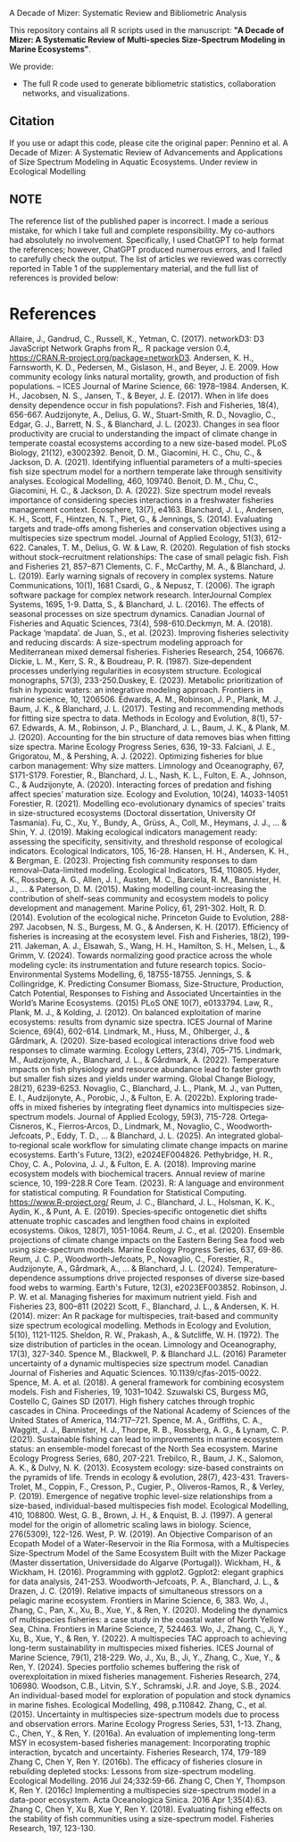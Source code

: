  A Decade of Mizer: Systematic Review and Bibliometric Analysis

This repository contains all R scripts used in the manuscript:
**"A Decade of Mizer: A Systematic Review of Multi-species Size-Spectrum Modeling in Marine Ecosystems"**.

We provide:
- The full R code used to generate bibliometric statistics, collaboration networks, and visualizations.


## Citation
If you use or adapt this code, please cite the original paper: 
Pennino et al. A Decade of Mizer: A Systematic Review of Advancements and Applications of Size Spectrum Modeling in Aquatic Ecosystems. Under review in Ecological Modelling

## NOTE
The reference list of the published paper is incorrect. I made a serious mistake, for which I take full and complete responsibility. My co-authors had absolutely no involvement. Specifically, I used ChatGPT to help format the references; however, ChatGPT produced numerous errors, and I failed to carefully check the output. The list of articles we reviewed was correctly reported in Table 1 of the supplementary material, and the full list of references is provided below:

# References
Allaire, J., Gandrud, C., Russell, K., Yetman, C. (2017). networkD3: D3 JavaScript Network Graphs from R_. R package version 0.4, https://CRAN.R-project.org/package=networkD3.
Andersen, K. H., Farnsworth, K. D., Pedersen, M., Gislason, H., and Beyer, J. E. 2009. How community ecology links natural mortality, growth, and production of fish populations. – ICES Journal of Marine Science, 66: 1978–1984.
Andersen, K. H., Jacobsen, N. S., Jansen, T., & Beyer, J. E. (2017). When in life does density dependence occur in fish populations?. Fish and Fisheries, 18(4), 656-667.
Audzijonyte, A., Delius, G. W., Stuart-Smith, R. D., Novaglio, C., Edgar, G. J., Barrett, N. S., & Blanchard, J. L. (2023). Changes in sea floor productivity are crucial to understanding the impact of climate change in temperate coastal ecosystems according to a new size-based model. PLoS Biology, 21(12), e3002392.
Benoit, D. M., Giacomini, H. C., Chu, C., & Jackson, D. A. (2021). Identifying influential parameters of a multi-species fish size spectrum model for a northern temperate lake through sensitivity analyses. Ecological Modelling, 460, 109740.
Benoit, D. M., Chu, C., Giacomini, H. C., & Jackson, D. A. (2022). Size spectrum model reveals importance of considering species interactions in a freshwater fisheries management context. Ecosphere, 13(7), e4163.
Blanchard, J. L., Andersen, K. H., Scott, F., Hintzen, N. T., Piet, G., & Jennings, S. (2014). Evaluating targets and trade‐offs among fisheries and conservation objectives using a multispecies size spectrum model. Journal of Applied Ecology, 51(3), 612-622.
Canales, T. M., Delius, G. W. & Law, R. (2020). Regulation of fish stocks without stock–recruitment relationships: The case of small pelagic fish. Fish and Fisheries 21, 857–871 
Clements, C. F., McCarthy, M. A., & Blanchard, J. L. (2019). Early warning signals of recovery in complex systems. Nature Communications, 10(1), 1681
Csardi, G., & Nepusz, T. (2006). The igraph software package for complex network research. InterJournal Complex Systems, 1695, 1-9.
Datta, S., & Blanchard, J. L. (2016). The effects of seasonal processes on size spectrum dynamics. Canadian Journal of Fisheries and Aquatic Sciences, 73(4), 598-610.Deckmyn, M. A. (2018). Package ‘mapdata’.
de Juan, S., et al. (2023). Improving fisheries selectivity and reducing discards: A size-spectrum modeling approach for Mediterranean mixed demersal fisheries. Fisheries Research, 254, 106676.
Dickie, L. M., Kerr, S. R., & Boudreau, P. R. (1987). Size‐dependent processes underlying regularities in ecosystem structure. Ecological monographs, 57(3), 233-250.Duskey, E. (2023). Metabolic prioritization of fish in hypoxic waters: an integrative modeling approach. Frontiers in marine science, 10, 1206506.
Edwards, A. M., Robinson, J. P., Plank, M. J., Baum, J. K., & Blanchard, J. L. (2017). Testing and recommending methods for fitting size spectra to data. Methods in Ecology and Evolution, 8(1), 57-67. 
Edwards, A. M., Robinson, J. P., Blanchard, J. L., Baum, J. K., & Plank, M. J. (2020). Accounting for the bin structure of data removes bias when fitting size spectra. Marine Ecology Progress Series, 636, 19-33.
Falciani, J. E., Grigoratou, M., & Pershing, A. J. (2022). Optimizing fisheries for blue carbon management: Why size matters. Limnology and Oceanography, 67, S171-S179.
Forestier, R., Blanchard, J. L., Nash, K. L., Fulton, E. A., Johnson, C., & Audzijonyte, A. (2020). Interacting forces of predation and fishing affect species’ maturation size. Ecology and Evolution, 10(24), 14033-14051
Forestier, R. (2021). Modelling eco-evolutionary dynamics of species' traits in size-structured ecosystems (Doctoral dissertation, University Of Tasmania).
Fu, C., Xu, Y., Bundy, A., Grüss, A., Coll, M., Heymans, J. J., ... & Shin, Y. J. (2019). Making ecological indicators management ready: assessing the specificity, sensitivity, and threshold response of ecological indicators. Ecological Indicators, 105, 16-28.
Hansen, H. H., Andersen, K. H., & Bergman, E. (2023). Projecting fish community responses to dam removal–Data-limited modeling. Ecological Indicators, 154, 110805.
Hyder, K., Rossberg, A. G., Allen, J. I., Austen, M. C., Barciela, R. M., Bannister, H. J., ... & Paterson, D. M. (2015). Making modelling count-increasing the contribution of shelf-seas community and ecosystem models to policy development and management. Marine Policy, 61, 291-302.
Holt, R. D. (2014). Evolution of the ecological niche. Princeton Guide to Evolution, 288-297. 
Jacobsen, N. S., Burgess, M. G., & Andersen, K. H. (2017). Efficiency of fisheries is increasing at the ecosystem level. Fish and Fisheries, 18(2), 199-211.
Jakeman, A. J., Elsawah, S., Wang, H. H., Hamilton, S. H., Melsen, L., & Grimm, V. (2024). Towards normalizing good practice across the whole modeling cycle: its instrumentation and future research topics. Socio-Environmental Systems Modelling, 6, 18755-18755.
Jennings, S. & Collingridge, K. Predicting Consumer Biomass, Size-Structure, Production, Catch Potential, Responses to Fishing and Associated Uncertainties in the World’s Marine Ecosystems. (2015) PLoS ONE 10(7), e0133794.
Law, R., Plank, M. J., & Kolding, J. (2012). On balanced exploitation of marine ecosystems: results from dynamic size spectra. ICES Journal of Marine Science, 69(4), 602-614. 
Lindmark, M., Huss, M., Ohlberger, J., & Gårdmark, A. (2020). Size-based ecological interactions drive food web responses to climate warming. Ecology Letters, 23(4), 705–715.
Lindmark, M., Audzijonyte, A., Blanchard, J. L., & Gårdmark, A. (2022). Temperature impacts on fish physiology and resource abundance lead to faster growth but smaller fish sizes and yields under warming. Global Change Biology, 28(21), 6239-6253.
Novaglio, C., Blanchard, J. L., Plank, M. J., van Putten, E. I., Audzijonyte, A., Porobic, J., & Fulton, E. A. (2022b). Exploring trade‐offs in mixed fisheries by integrating fleet dynamics into multispecies size‐spectrum models. Journal of Applied Ecology, 59(3), 715-728.
Ortega‐Cisneros, K., Fierros‐Arcos, D., Lindmark, M., Novaglio, C., Woodworth‐Jefcoats, P., Eddy, T. D., ... & Blanchard, J. L. (2025). An integrated global‐to‐regional scale workflow for simulating climate change impacts on marine ecosystems. Earth's Future, 13(2), e2024EF004826.
Pethybridge, H. R., Choy, C. A., Polovina, J. J., & Fulton, E. A. (2018). Improving marine ecosystem models with biochemical tracers. Annual review of marine science, 10, 199-228.R Core Team. (2023). R: A language and environment for statistical computing. R Foundation for Statistical Computing. https://www.R-project.org/
Reum, J. C., Blanchard, J. L., Holsman, K. K., Aydin, K., & Punt, A. E. (2019). Species‐specific ontogenetic diet shifts attenuate trophic cascades and lengthen food chains in exploited ecosystems. Oikos, 128(7), 1051-1064.
Reum, J. C., et al. (2020). Ensemble projections of climate change impacts on the Eastern Bering Sea food web using size-spectrum models. Marine Ecology Progress Series, 637, 69-86.
Reum, J. C. P., Woodworth‐Jefcoats, P., Novaglio, C., Forestier, R., Audzijonyte, A., Gårdmark, A., ... & Blanchard, J. L. (2024). Temperature‐dependence assumptions drive projected responses of diverse size‐based food webs to warming. Earth's Future, 12(3), e2023EF003852.
Robinson, J. P. W. et al. Managing fisheries for maximum nutrient yield. Fish and Fisheries 23, 800–811 (2022)
Scott, F., Blanchard, J. L., & Andersen, K. H. (2014). mizer: An R package for multispecies, trait‐based and community size spectrum ecological modelling. Methods in Ecology and Evolution, 5(10), 1121-1125.
Sheldon, R. W., Prakash, A., & Sutcliffe, W. H. (1972). The size distribution of particles in the ocean. Limnology and Oceanography, 17(3), 327-340.
Spence M., Blackwell, P. & Blanchard J.L. (2016) Parameter uncertainty of a dynamic multispecies size spectrum model. Canadian Journal of Fisheries and Aquatic Sciences. 10.1139/cjfas-2015-0022.
Spence, M. A. et al. (2018). A general framework for combining ecosystem models. Fish and Fisheries, 19, 1031–1042.
Szuwalski CS, Burgess MG, Costello C, Gaines SD (2017). High fishery catches through trophic cascades in China. Proceedings of the National Academy of Sciences of the United States of America, 114:717–721.
Spence, M. A., Griffiths, C. A., Waggitt, J. J., Bannister, H. J., Thorpe, R. B., Rossberg, A. G., & Lynam, C. P. (2021). Sustainable fishing can lead to improvements in marine ecosystem status: an ensemble-model forecast of the North Sea ecosystem. Marine Ecology Progress Series, 680, 207-221.
Trebilco, R., Baum, J. K., Salomon, A. K., & Dulvy, N. K. (2013). Ecosystem ecology: size-based constraints on the pyramids of life. Trends in ecology & evolution, 28(7), 423-431.
Travers-Trolet, M., Coppin, F., Cresson, P., Cugier, P., Oliveros-Ramos, R., & Verley, P. (2019). Emergence of negative trophic level-size relationships from a size-based, individual-based multispecies fish model. Ecological Modelling, 410, 108800.
West, G. B., Brown, J. H., & Enquist, B. J. (1997). A general model for the origin of allometric scaling laws in biology. Science, 276(5309), 122-126.
West, P. W. (2019). An Objective Comparison of an Ecopath Model of a Water-Reservoir in the Ria Formosa, with a Multispecies Size-Spectrum Model of the Same Ecosystem Built with the Mizer Package (Master dissertation, Universidade do Algarve (Portugal)).
Wickham, H., & Wickham, H. (2016). Programming with ggplot2. Ggplot2: elegant graphics for data analysis, 241-253.
Woodworth-Jefcoats, P. A., Blanchard, J. L., & Drazen, J. C. (2019). Relative impacts of simultaneous stressors on a pelagic marine ecosystem. Frontiers in Marine Science, 6, 383.
Wo, J., Zhang, C., Pan, X., Xu, B., Xue, Y., & Ren, Y. (2020). Modeling the dynamics of multispecies fisheries: a case study in the coastal water of North Yellow Sea, China. Frontiers in Marine Science, 7, 524463.
Wo, J., Zhang, C., Ji, Y., Xu, B., Xue, Y., & Ren, Y. (2022). A multispecies TAC approach to achieving long-term sustainability in multispecies mixed fisheries. ICES Journal of Marine Science, 79(1), 218-229.
Wo, J., Xu, B., Ji, Y., Zhang, C., Xue, Y., & Ren, Y. (2024). Species portfolio schemes buffering the risk of overexploitation in mixed fisheries management. Fisheries Research, 274, 106980.
Woodson, C.B., Litvin, S.Y., Schramski, J.R. and Joye, S.B., 2024. An individual-based model for exploration of population and stock dynamics in marine fishes. Ecological Modelling, 498, p.110842.
Zhang, C., et al. (2015). Uncertainty in multispecies size-spectrum models due to process and observation errors. Marine Ecology Progress Series, 531, 1-13.
Zhang, C., Chen, Y., & Ren, Y. (2016a). An evaluation of implementing long-term MSY in ecosystem-based fisheries management: Incorporating trophic interaction, bycatch and uncertainty. Fisheries Research, 174, 179-189
Zhang C, Chen Y, Ren Y. (2016b). The efficacy of fisheries closure in rebuilding depleted stocks: Lessons from size-spectrum modeling. Ecological Modelling. 2016 Jul 24;332:59-66.
Zhang C, Chen Y, Thompson K, Ren Y. (2016c) Implementing a multispecies size-spectrum model in a data-poor ecosystem. Acta Oceanologica Sinica. 2016 Apr 1;35(4):63.
Zhang C, Chen Y, Xu B, Xue Y, Ren Y. (2018). Evaluating fishing effects on the stability of fish communities using a size-spectrum model. Fisheries Research, 197, 123-130.



